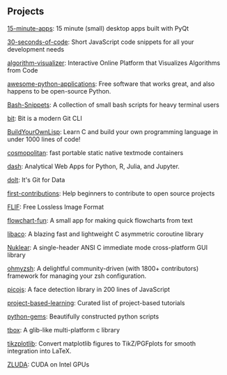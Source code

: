 ## Projects
[15-minute-apps](https://github.com/learnpyqt/15-minute-apps): 15 minute (small) desktop apps built with PyQt

[30-seconds-of-code](https://github.com/30-seconds/30-seconds-of-code): Short JavaScript code snippets for all your development needs

[algorithm-visualizer](https://github.com/algorithm-visualizer/algorithm-visualizer): Interactive Online Platform that Visualizes Algorithms from Code

[awesome-python-applications](https://github.com/mahmoud/awesome-python-applications): Free software that works great, and also happens to be open-source Python.

[Bash-Snippets](https://github.com/alexanderepstein/Bash-Snippets): A collection of small bash scripts for heavy terminal users

[bit](https://github.com/chriswalz/bit): Bit is a modern Git CLI

[BuildYourOwnLisp](https://github.com/orangeduck/BuildYourOwnLisp): Learn C and build your own programming language in under 1000 lines of code!

[cosmopolitan](https://github.com/jart/cosmopolitan): fast portable static native textmode containers

[dash](https://github.com/plotly/dash): Analytical Web Apps for Python, R, Julia, and Jupyter.

[dolt](https://github.com/dolthub/dolt): It's Git for Data

[first-contributions](https://github.com/firstcontributions/first-contributions): Help beginners to contribute to open source projects

[FLIF](https://github.com/FLIF-hub/FLIF): Free Lossless Image Format

[flowchart-fun](https://github.com/tone-row/flowchart-fun): A small app for making quick flowcharts from text

[libaco](https://github.com/hnes/libaco): A blazing fast and lightweight C asymmetric coroutine library

[Nuklear](https://github.com/Immediate-Mode-UI/Nuklear): A single-header ANSI C immediate mode cross-platform GUI library

[ohmyzsh](https://github.com/ohmyzsh/ohmyzsh): A delightful community-driven (with 1800+ contributors) framework for managing your zsh configuration.

[picojs](https://github.com/nenadmarkus/picojs): A face detection library in 200 lines of JavaScript

[project-based-learning](https://github.com/tuvtran/project-based-learning): Curated list of project-based tutorials

[python-gems](https://github.com/RealHacker/python-gems): Beautifully constructed python scripts

[tbox](https://github.com/tboox/tbox): A glib-like multi-platform c library

[tikzplotlib](https://github.com/nschloe/tikzplotlib): Convert matplotlib figures to TikZ/PGFplots for smooth integration into LaTeX.

[ZLUDA](https://github.com/vosen/ZLUDA): CUDA on Intel GPUs
